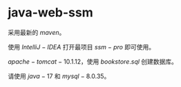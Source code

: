 # java-web-ssm

 采用最新的 $maven$。

使用 $IntelliJ-IDEA$ 打开最项目 $ssm-pro$ 即可使用。

$apache-tomcat-10.1.12$，使用 $bookstore.sql$ 创建数据库。

请使用 $java-17$ 和 $mysql-8.0.35$。
